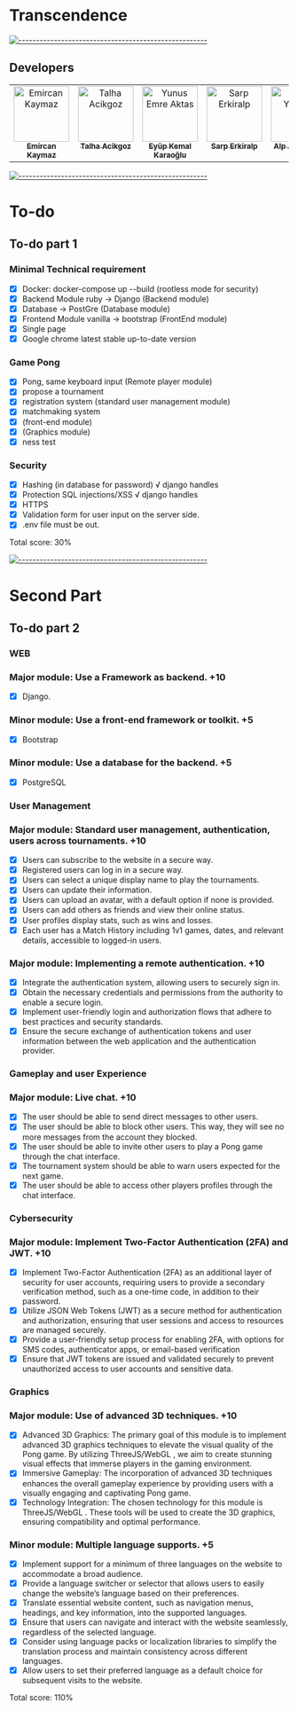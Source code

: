 # Transcendence

[![-----------------------------------------------------](
https://raw.githubusercontent.com/andreasbm/readme/master/assets/lines/aqua.png)](https://github.com/alpardayalman?tab=repositories)

## Developers
<table>
  <tbody>
    <tr>
      <td align="center" valign="top" width="20%"><a href="https://github.com/EmirKymz"><img src="https://avatars.githubusercontent.com/u/99013427?v=4" width="100px;" alt="Emircan Kaymaz"/><br /><sub><b>Emircan Kaymaz</b></sub></a><br /></td>
      <td align="center" valign="top" width="20%"><a href="https://github.com/TalhaAcikgoz"><img src="https://avatars.githubusercontent.com/u/89697506?v=4" width="100px;" alt="Talha Acikgoz"/><br /><sub><b>Talha Acikgoz</b></sub></a><br /></td>
      <td align="center" valign="top" width="20%"><a href="https://github.com/yeaktas"><img src="https://avatars.githubusercontent.com/u/77548515?v=4" width="100px;" alt="Yunus Emre Aktas"/><br /><sub><b>Eyüp Kemal Karaoğlu</b></sub></a><br /></td>
      <td align="center" valign="top" width="20%"><a href="https://github.com/Higlix"><img src="https://avatars.githubusercontent.com/u/109249128?v=4" width="100px;" alt="Sarp Erkiralp"/><br /><sub><b>Sarp Erkiralp</b></sub></a><br /> 
</td>
      <td align="center" valign="top" width="20%"><a href="https://github.com/alpardayalman"><img src="https://avatars.githubusercontent.com/u/82611850?v=4" width="100px;" alt="Alp A. Yalman"/><br /><sub><b>Alp A. Yalman</b></sub></a><br /></td>
    </tr>
  </table>
</tbody>

[![-----------------------------------------------------](
https://raw.githubusercontent.com/andreasbm/readme/master/assets/lines/aqua.png)](https://github.com/alpardayalman?tab=repositories)

# To-do
## To-do part 1 ##
### Minimal Technical requirement
- [x] Docker: docker-compose up --build (rootless mode for security)
- [x] Backend Module ruby -> Django (Backend module)
- [x] Database -> PostGre (Database module)
- [x] Frontend Module vanilla -> bootstrap (FrontEnd module)
- [x] Single page
- [x] Google chrome latest stable up-to-date version
### Game Pong
- [x] Pong, same keyboard input (Remote player module)
- [x] propose a tournament
- [x] registration system (standard user management module)
- [x] matchmaking system
- [x] (front-end module)
- [x] (Graphics module)
- [x] ness test
### Security
- [x] Hashing (in database for password) √ django handles
- [x] Protection SQL injections/XSS √ django handles
- [x] HTTPS
- [x] Validation form for user input on the server side.
- [x] .env file must be out.

Total score: 30%

[![-----------------------------------------------------](
https://raw.githubusercontent.com/andreasbm/readme/master/assets/lines/aqua.png)](https://github.com/alpardayalman?tab=repositories)


# Second Part #
## To-do part 2
### WEB #
### Major module: Use a Framework as backend. +10
- [x] Django.
### Minor module: Use a front-end framework or toolkit. +5
- [x] Bootstrap
### Minor module: Use a database for the backend. +5
- [x] PostgreSQL
### User Management #
### Major module: Standard user management, authentication, users across tournaments. +10
- [x] Users can subscribe to the website in a secure way.
- [x] Registered users can log in in a secure way.
- [x] Users can select a unique display name to play the tournaments.
- [x] Users can update their information.
- [x] Users can upload an avatar, with a default option if none is provided.
- [x] Users can add others as friends and view their online status.
- [x] User profiles display stats, such as wins and losses.
- [x] Each user has a Match History including 1v1 games, dates, and relevant details, accessible to logged-in users.
### Major module: Implementing a remote authentication. +10
- [x] Integrate the authentication system, allowing users to securely sign in.
- [x] Obtain the necessary credentials and permissions from the authority to enable a secure login.
- [x] Implement user-friendly login and authorization flows that adhere to best practices and security standards.
- [x] Ensure the secure exchange of authentication tokens and user information between the web application and the authentication provider.
### Gameplay and user Experience #
### Major module: Live chat. +10
- [x] The user should be able to send direct messages to other users.
- [x] The user should be able to block other users. This way, they will see no more messages from the account they blocked.
- [x] The user should be able to invite other users to play a Pong game through the chat interface.
- [x] The tournament system should be able to warn users expected for the next game.
- [x] The user should be able to access other players profiles through the chat interface.
### Cybersecurity #
### Major module: Implement Two-Factor Authentication (2FA) and JWT. +10
- [x] Implement Two-Factor Authentication (2FA) as an additional layer of security for user accounts, requiring users to provide a secondary verification method, such as a one-time code, in addition to their password.
- [x] Utilize JSON Web Tokens (JWT) as a secure method for authentication and authorization, ensuring that user sessions and access to resources are managed securely.
- [x] Provide a user-friendly setup process for enabling 2FA, with options for SMS codes, authenticator apps, or email-based verification
- [x] Ensure that JWT tokens are issued and validated securely to prevent unauthorized access to user accounts and sensitive data.

### Graphics #
### Major module: Use of advanced 3D techniques. +10
- [x] Advanced 3D Graphics: The primary goal of this module is to implement advanced 3D graphics techniques to elevate the visual quality of the Pong game. By utilizing ThreeJS/WebGL , we aim to create stunning visual effects that immerse players in the gaming environment.
- [x] Immersive Gameplay: The incorporation of advanced 3D techniques enhances the overall gameplay experience by providing users with a visually engaging and captivating Pong game.
- [x] Technology Integration: The chosen technology for this module is ThreeJS/WebGL . These tools will be used to create the 3D graphics, ensuring compatibility and optimal performance.
### Minor module: Multiple language supports. +5
- [x] Implement support for a minimum of three languages on the website to accommodate a broad audience.
- [x] Provide a language switcher or selector that allows users to easily change the website’s language based on their preferences.
- [x] Translate essential website content, such as navigation menus, headings, and key information, into the supported languages.
- [x] Ensure that users can navigate and interact with the website seamlessly, regardless of the selected language.
- [x] Consider using language packs or localization libraries to simplify the translation process and maintain consistency across different languages.
- [x] Allow users to set their preferred language as a default choice for subsequent visits to the website.

Total score: 110%
